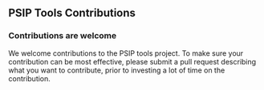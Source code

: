 ## PSIP Tools Contributions

### Contributions are welcome

We welcome contributions to the PSIP tools project.  To make sure your contribution can be most effective, please submit a pull request describing what you want to contribute, prior to investing a lot of time on the contribution.
